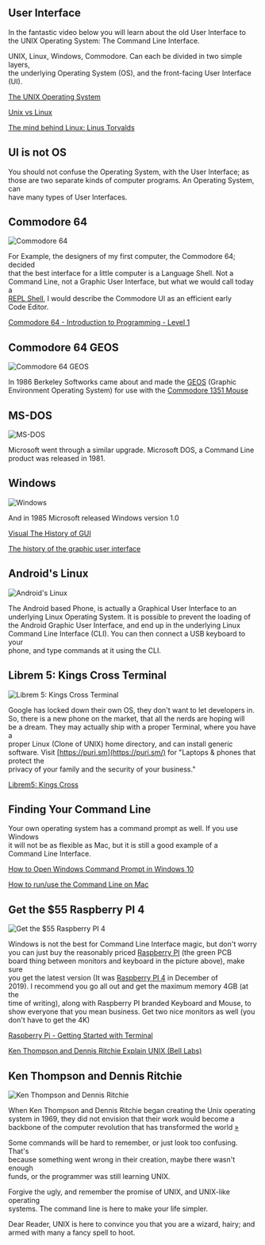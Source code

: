 ## User Interface

In the fantastic video below you will learn about the old User Interface to\
the UNIX Operating System: The Command Line Interface.

UNIX, Linux, Windows, Commodore. Can each be divided in two simple layers,\
the underlying Operating System (OS), and the front-facing User Interface\
(UI).

[The UNIX Operating System](https://www.youtube.com/watch?v=tc4ROCJYbm0 "Play Video")

[Unix vs Linux](https://www.youtube.com/watch?v=jowCUo_UGts "Play Video")

[The mind behind Linux: Linus Torvalds](https://www.youtube.com/watch?v=o8NPllzkFhE "Play Video")

## UI is not OS

You should not confuse the Operating System, with the User Interface; as\
those are two separate kinds of computer programs. An Operating System, can\
have many types of User Interfaces.

## Commodore 64

![Commodore 64](files/commodore.gif)

For Example, the designers of my first computer, the Commodore 64; decided\
that the best interface for a little computer is a Language Shell. Not a\
Command Line, not a Graphic User Interface, but what we would call today a\
[REPL Shell](https://en.wikipedia.org/wiki/Read%E2%80%93eval%E2%80%93print_loop), I would describe the Commodore UI as an efficient early\
Code Editor.

[Commodore 64 - Introduction to Programming - Level 1](https://www.youtube.com/watch?v=h3bDa5z_B1M "Play Video")

## Commodore 64 GEOS

![Commodore 64 GEOS](files/geos.gif)

In 1986 Berkeley Softworks came about and made the [GEOS](https://en.wikipedia.org/wiki/GEOS_\(8-bit_operating_system\)) (Graphic\
Environment Operating System) for use with the [Commodore 1351 Mouse](https://en.wikipedia.org/wiki/Commodore_1351)

## MS-DOS

![MS-DOS](files/msdos.jpg)

Microsoft went through a similar upgrade. Microsoft DOS, a Command Line\
product was released in 1981.

## Windows

![Windows](files/win1.png)

And in 1985 Microsoft released Windows version 1.0

[Visual The History of GUI](https://www.youtube.com/watch?v=ncCSmDAmcQY "Play Video")

[The history of the graphic user interface](https://www.youtube.com/watch?v=U1Oy4X5Ni8Y "Play Video")

## Android's Linux

![Android's Linux](files/aui.jpg)

The Android based Phone, is actually a Graphical User Interface to an\
underlying Linux Operating System. It is possible to prevent the loading of\
the Android Graphic User Interface, and end up in the underlying Linux\
Command Line Interface (CLI). You can then connect a USB keyboard to your\
phone, and type commands at it using the CLI.

## Librem 5: Kings Cross Terminal

![Librem 5: Kings Cross Terminal](files/librem5.jpg)

Google has locked down their own OS, they don't want to let developers in.\
So, there is a new phone on the market, that all the nerds are hoping will\
be a dream. They may actually ship with a proper Terminal, where you have a\
proper Linux (Clone of UNIX) home directory, and can install generic\
software. Visit [https://puri.sm](https://puri.sm/) for "Laptops & phones that protect the\
privacy of your family and the security of your business."

[Librem5: Kings Cross](https://www.youtube.com/watch?v=s0nKGFOWgFA "Play Video")

## Finding Your Command Line

Your own operating system has a command prompt as well. If you use Windows\
it will not be as flexible as Mac, but it is still a good example of a\
Command Line Interface.

[How to Open Windows Command Prompt in Windows 10](https://www.youtube.com/watch?v=uE9WgNr3OjM "Play Video")

[How to run/use the Command Line on Mac](https://www.youtube.com/watch?v=5XgBd6rjuDQ "Play Video")

## Get the $55 Raspberry PI 4

![Get the $55 Raspberry PI 4](files/pi.jpg)

Windows is not the best for Command Line Interface magic, but don't worry\
you can just buy the reasonably priced [Raspberry PI](https://www.raspberrypi.org/) (the green PCB\
board thing between monitors and keyboard in the picture above), make sure\
you get the latest version (It was [Raspberry PI 4](https://www.raspberrypi.org/products/raspberry-pi-4-model-b/?variant=raspberry-pi-4-model-b-4gb) in December of\
2019\). I recommend you go all out and get the maximum memory 4GB (at the\
time of writing), along with Raspberry PI branded Keyboard and Mouse, to\
show everyone that you mean business. Get two nice monitors as well (you\
don't have to get the 4K)

[Raspberry Pi - Getting Started with Terminal](https://www.youtube.com/watch?v=UW3UxK4Tiqg "Play Video")

[Ken Thompson and Dennis Ritchie Explain UNIX (Bell Labs)](https://www.youtube.com/watch?v=JoVQTPbD6UY "Play Video")

## Ken Thompson and Dennis Ritchie

![Ken Thompson and Dennis Ritchie](files/tr.jpg)

When Ken Thompson and Dennis Ritchie began creating the Unix operating\
system in 1969, they did not envision that their work would become a\
backbone of the computer revolution that has transformed the world [»](https://www.sfgate.com/business/article/Ken-Thompson-Dennis-Ritchie-win-Japan-Prize-2478569.php)

Some commands will be hard to remember, or just look too confusing. That's\
because something went wrong in their creation, maybe there wasn't enough\
funds, or the programmer was still learning UNIX.

Forgive the ugly, and remember the promise of UNIX, and UNIX-like operating\
systems. The command line is here to make your life simpler.

Dear Reader, UNIX is here to convince you that you are a wizard, hairy; and\
armed with many a fancy spell to hoot.
